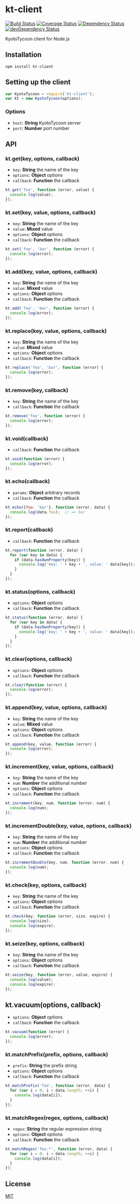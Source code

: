 # kt-client
[![Build Status](https://travis-ci.org/kamoqq/node-kt-client.svg?branch=master)](https://travis-ci.org/kamoqq/node-kt-client)
[![Coverage Status](https://coveralls.io/repos/kamoqq/node-kt-client/badge.svg?branch=master)](https://coveralls.io/r/kamoqq/node-kt-client?branch=master)
[![Dependency Status](https://david-dm.org/kamoqq/node-kt-client.svg)](https://david-dm.org/kamoqq/node-kt-client)
[![devDependency Status](https://david-dm.org/kamoqq/node-kt-client/dev-status.svg)](https://david-dm.org/kamoqq/node-kt-client#info=devDependencies)

KyotoTycoon client for Node.js

## Installation

```
npm install kt-client
```

## Setting up the client

```javascript
var KyotoTycoon = require('kt-client');
var kt = new KyotoTycoon(options);
```

### Options

* `host`: **String** KyotoTycoon server
* `port`: **Number** port number

## API

### kt.get(key, options, callback)

* `key`: **String** the name of the key
* `options`: **Object** options
* `callback`: **Function** the callback

```javascript
kt.get('foo', function (error, value) {
  console.log(value);
});
```

### kt.set(key, value, options, callback)

* `key`: **String** the name of the key
* `value`: **Mixed** value
* `options`: **Object** options
* `callback`: **Function** the callback

```javascript
kt.set('foo', 'bar', function (error) {
  console.log(error);
});
```

### kt.add(key, value, options, callback)

* `key`: **String** the name of the key
* `value`: **Mixed** value
* `options`: **Object** options
* `callback`: **Function** the callback

```javascript
kt.add('foo', 'bar', function (error) {
  console.log(error);
});
```

### kt.replace(key, value, options, callback)

* `key`: **String** the name of the key
* `value`: **Mixed** value
* `options`: **Object** options
* `callback`: **Function** the callback

```javascript
kt.replace('foo', 'bar', function (error) {
  console.log(error);
});
```

### kt.remove(key, callback)

* `key`: **String** the name of the key
* `callback`: **Function** the callback

```javascript
kt.remove('foo', function (error) {
  console.log(error);
});
```

### kt.void(callback)

* `callback`: **Function** the callback

```javascript
kt.void(function (error) {
  console.log(error);
});
```

### kt.echo(callback)

* `params`: **Object** arbitrary records
* `callback`: **Function** the callback

```javascript
kt.echo({foo: 'bar'}, function (error, data) {
  console.log(data.foo);  // => bar
});
```

### kt.report(callback)

* `callback`: **Function** the callback

```javascript
kt.report(function (error, data) {
  for (var key in data) {
    if (data.hasOwnProperty(key)) {
      console.log('key: ' + key + ', value: ' data[key]);      
    }
  }
});
```

### kt.status(options, callback)

* `options`: **Object** options
* `callback`: **Function** the callback

```javascript
kt.status(function (error, data) {
  for (var key in data) {
    if (data.hasOwnProperty(key)) {
      console.log('key: ' + key + ', value: ' data[key]);      
    }
  }
});
```

### kt.clear(options, callback)

* `options`: **Object** options
* `callback`: **Function** the callback

```javascript
kt.clear(function (error) {
  console.log(error);
});
```

### kt.append(key, value, options, callback)

* `key`: **String** the name of the key
* `value`: **Mixed** value
* `options`: **Object** options
* `callback`: **Function** the callback

```javascript
kt.append(key, value, function (error) {
  console.log(error);
});
```

### kt.increment(key, value, options, callback)

* `key`: **String** the name of the key
* `num`: **Number** the additional number
* `options`: **Object** options
* `callback`: **Function** the callback

```javascript
kt.increment(key, num, function (error, num) {
  console.log(num);
});
```

### kt.incrementDouble(key, value, options, callback)

* `key`: **String** the name of the key
* `num`: **Number** the additional number
* `options`: **Object** options
* `callback`: **Function** the callback

```javascript
kt.incrementDouble(key, num, function (error, num) {
  console.log(num);
});
```

### kt.check(key, options, callback)

* `key`: **String** the name of the key
* `options`: **Object** options
* `callback`: **Function** the callback

```javascript
kt.check(key, function (error, size, expire) {
  console.log(size);
  console.log(expire);
});
```

### kt.seize(key, options, callback)

* `key`: **String** the name of the key
* `options`: **Object** options
* `callback`: **Function** the callback

```javascript
kt.seize(key, function (error, value, expire) {
  console.log(value);
  console.log(expire);
});
```

## kt.vacuum(options, callback)

* `options`: **Object** options
* `callback`: **Function** the callback

```javascript
kt.vacuum(function (error) {
  console.log(error);
});
```

### kt.matchPrefix(prefix, options, callback)

* `prefix`: **String** the prefix string
* `options`: **Object** options
* `callback`: **Function** the callback

```javascript
kt.matchPrefix('foo', function (error, data) {
  for (var i = 0; i < data.length; ++i) {
    console.log(data[i]);
  }
});
```

### kt.matchRegex(regex, options, callback)

* `regex`: **String** the regular expression string
* `options`: **Object** options
* `callback`: **Function** the callback

```javascript
kt.matchRegex('foo.*', function (error, data) {
  for (var i = 0; i < data.length; ++i) {
    console.log(data[i]);
  }
});
```

## License
[MIT](https://github.com/kamoqq/kt-client/blob/master/LICENSE)
